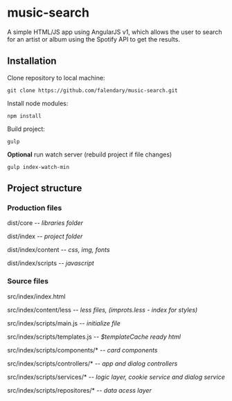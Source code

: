 # music-search
A simple HTML/JS app using AngularJS v1, which allows the user to search for an artist or album using the Spotify API to get the results.

## Installation
Clone repository to local machine:

`git clone https://github.com/falendary/music-search.git`

Install node modules:

`npm install`

Build project:

`gulp`

**Optional** run watch server (rebuild project if file changes)

`gulp index-watch-min`

## Project structure

### Production files

dist/core  -- *libraries folder*

dist/index -- *project folder*

dist/index/content -- *css, img, fonts*

dist/index/scripts -- *javascript*

### Source files

src/index/index.html

src/index/content/less -- *less files, (improts.less - index for styles)*

src/index/scripts/main.js  -- *initialize file*

src/index/scripts/templates.js  -- *$templateCache ready html*

src/index/scripts/components/* -- *card components*

src/index/scripts/controllers/* -- *app and dialog controllers*

src/index/scripts/services/* -- *logic layer, cookie service and dialog service*

src/index/scripts/repositores/* -- *data acess layer*
